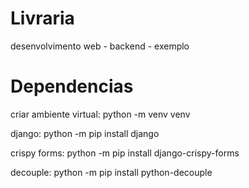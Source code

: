 # Livraria
desenvolvimento web - backend - exemplo


# Dependencias 

criar ambiente virtual: python -m venv venv

django: python -m pip install django

crispy forms: python -m pip install django-crispy-forms

decouple: python -m pip install python-decouple
